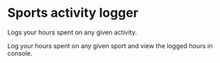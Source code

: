﻿# Sports activity logger

Logs your hours spent on any given activity.

Log your hours spent on any given sport and view the logged hours in console.
 
 
